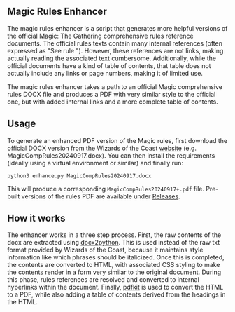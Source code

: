 Magic Rules Enhancer
--------------------

The magic rules enhancer is a script that generates more helpful
versions of the official Magic: The Gathering comprehensive rules
reference documents. The official rules texts contain many internal
references (often expressed as "See rule <number>"). However, these
references are not links, making actually reading the associated
text cumbersome. Additionally, while the official documents have
a kind of table of contents, that table does not actually include any
links or page numbers, making it of limited use.

The magic rules enhancer takes a path to an official Magic
comprehensive rules DOCX file and produces a PDF with very similar
style to the official one, but with added internal links and a
more complete table of contents.

Usage
-----

To generate an enhanced PDF version of the Magic rules, first download
the official DOCX version from the Wizards of the Coast [website](https://magic.wizards.com/en/rules) (e.g. MagicCompRules20240917.docx).
You can then install the requirements (ideally using a virtual environment
or similar) and finally run:

```
python3 enhance.py MagicCompRules20240917.docx
```

This will produce a corresponding `MagicCompRules20240917+.pdf` file. Pre-built
versions of the rules PDF are available under [Releases](https://github.com/ALSchwalm/magic-rules-enhancer/releases).

How it works
------------

The enhancer works in a three step process. First, the raw contents
of the docx are extracted using [docx2python](https://pypi.org/project/docx2python/).
This is used instead of the raw txt format provided by Wizards of
the Coast, because it maintains style information like which
phrases should be italicized. Once this is completed, the contents
are converted to HTML, with associated CSS styling to make the
contents render in a form very similar to the original document.
During this phase, rules references are resolved and converted to
internal hyperlinks within the document. Finally, [pdfkit](https://pypi.org/project/pdfkit/)
is used to convert the HTML to a PDF, while also adding a table
of contents derived from the headings in the HTML.
